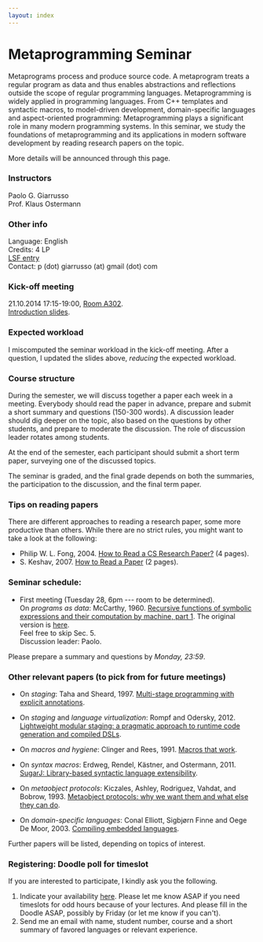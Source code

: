 ```yaml
---
layout: index
---
```


# Metaprogramming Seminar

Metaprograms process and produce source code. A metaprogram treats a regular program as data and thus enables abstractions and reflections outside the scope of regular programming languages. Metaprogramming is widely applied in programming languages. From C++ templates and syntactic macros, to model-driven development, domain-specific languages and aspect-oriented programming: Metaprogramming plays a significant role in many modern programming systems. In this seminar, we study the foundations of metaprogramming and its applications in modern software development by reading research papers on the topic.

More details will be announced through this page.

### Instructors

Paolo G. Giarrusso  
Prof. Klaus Ostermann

### Other info
Language: English  
Credits: 4 LP  
[LSF entry](http://campus.verwaltung.uni-tuebingen.de/lsfpublic/rds?state=verpublish&status=init&vmfile=no&publishid=114223&moduleCall=webInfo&publishConfFile=webInfo&publishSubDir=veranstaltung)  
Contact: p (dot) giarrusso (at) gmail (dot) com

### Kick-off meeting

21.10.2014 17:15-19:00, [Room A302](http://campus.verwaltung.uni-tuebingen.de/lsfpublic/rds?state=verpublish&status=init&vmfile=no&moduleCall=webInfo&publishConfFile=webInfoRaum&publishSubDir=raum&keep=y&raum.rgid=2786).  
[Introduction slides](https://github.com/Blaisorblade/ws14-mp/blob/master/WS14-Metaprogramming.pdf?raw=true).

### Expected workload

I miscomputed the seminar workload in the kick-off meeting. After a question, I updated the slides above, *reducing* the expected workload.

### Course structure

During the semester, we will discuss together a paper each week in a meeting. Everybody should read the paper in advance, prepare and submit a short summary and questions (150-300 words). A discussion leader should dig deeper on the topic, also based on the questions by other students, and prepare to moderate the discussion. The role of discussion leader rotates among students.

At the end of the semester, each participant should submit a short term paper, surveying one of the discussed topics.

The seminar is graded, and the final grade depends on both the summaries, the participation to the discussion, and the final term paper.

### Tips on reading papers

There are different approaches to reading a research paper, some more productive than others. While there are no strict rules, you might want to take a look at the following:

* Philip W. L. Fong, 2004. [How to Read a CS Research Paper?](http://faculty.ksu.edu.sa/chikh/Documents/reading-paper.pdf) (4 pages).
* S. Keshav, 2007. [How to Read a Paper](http://groups.csail.mit.edu/netmit/wordpress/wp-content/themes/netmit/papers/HowtoRead.pdf) (2 pages).


### Seminar schedule:

* First meeting (Tuesday 28, 6pm --- room to be determined).  
On *programs as data*: McCarthy, 1960. [Recursive functions of symbolic expressions and their computation by machine, part 1](http://cs.cmu.edu/~crary/819-f09/McCarthy60.pdf). The original version is [here](http://www.brinckerhoff.org/clements/csc530-sp09/Readings/mccarthy-1960.pdf).  
Feel free to skip Sec. 5.  
Discussion leader: Paolo.

Please prepare a summary and questions by *Monday, 23:59*.

### Other relevant papers (to pick from for future meetings)

* On *staging*: Taha and Sheard, 1997. [Multi-stage programming with explicit annotations](http://dl.acm.org/citation.cfm?id=259019).

* On *staging* and *language virtualization*: Rompf and Odersky, 2012. [Lightweight modular staging: a pragmatic approach to runtime code generation and compiled DSLs](http://dl.acm.org/citation.cfm?id=2184345).

* On *macros and hygiene*: Clinger and Rees, 1991. [Macros that work](http://dl.acm.org/citation.cfm?id=99607).

* On *syntax macros*: Erdweg, Rendel, Kästner, and Ostermann, 2011. [SugarJ: Library-based syntactic language extensibility](http://dl.acm.org/citation.cfm?id=2048099).

* On *metaobject protocols*: Kiczales, Ashley, Rodriguez, Vahdat, and Bobrow, 1993. [Metaobject protocols: why we want them and what else they can do](http://cseweb.ucsd.edu/~vahdat/papers/mop.pdf).

* On *domain-specific languages*: Conal Elliott, Sigbjørn Finne and Oege De Moor, 2003. [Compiling embedded languages](http://journals.cambridge.org/article_S0956796802004574).

Further papers will be listed, depending on topics of interest.

### Registering: Doodle poll for timeslot

If you are interested to participate, I kindly ask you the following.

1. Indicate your availability [here](http://doodle.com/bnx7773c7msnq29i). Please let me know ASAP if you need timeslots for odd hours because of your lectures.
And please fill in the Doodle ASAP, possibly by Friday (or let me know if you can't).
2. Send me an email with name, student number, course and a short summary of favored languages or relevant experience.
